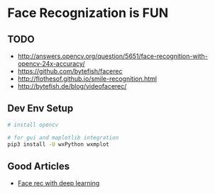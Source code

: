 # Face Recognization is FUN


## TODO

- http://answers.opencv.org/question/5651/face-recognition-with-opencv-24x-accuracy/
- https://github.com/bytefish/facerec
- http://flothesof.github.io/smile-recognition.html
- http://bytefish.de/blog/videofacerec/

## Dev Env Setup

```sh
# install opencv 

# for gui and maplotlib integration
pip3 install -U wxPython wxmplot
```

## Good Articles

- [Face rec with deep learning](https://medium.com/@ageitgey/machine-learning-is-fun-part-4-modern-face-recognition-with-deep-learning-c3cffc121d78)

